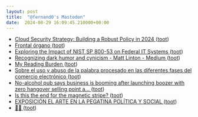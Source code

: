 ```yaml
---
layout: post
title:  "@fernand0's Mastodon"
date:  2024-08-29 16:09:45.210000+00:00
---
```

*  [Cloud Security Strategy: Building a Robust Policy in 2024 ](https://www.esecurityplanet.com/cloud/cloud-security-strategy) ([toot](https://mastodon.social/@fernand0/113046178051145217))
*  [Frontal órgano ](https://www.flickr.com/photos/fernand0/53933076014) ([toot](https://mastodon.social/@fernand0/113045998265917247))
*  [Exploring the Impact of NIST SP 800-53 on Federal IT Systems ](https://www.tripwire.com/state-of-security/exploring-impact-nist-sp-800-53-federal-it-system) ([toot](https://mastodon.social/@fernand0/113045931397582067))
*  [Recognizing dark humor and cynicism - Matt Linton - Medium ](https://medium.com/@matt_97344/recognizing-dark-humor-and-cynicism-a8a09e1dc74) ([toot](https://mastodon.social/@fernand0/113045809296428057))
*  [My Reading Burden ](https://scottaaronson.blog/?p=821) ([toot](https://mastodon.social/@fernand0/113045520388147674))
*  [Sobre el uso y abuso de la palabra procesado en las diferentes fases del comercio electrónico ](https://mastodon.social/@fernand0/113045329374445040) ([toot](https://mastodon.social/@fernand0/113045329374445040))
*  [No-alcohol pub says business is booming after launching boozer with zero hangover selling point a... ](https://www.dailymail.co.uk/news/article-13742457/No-alcohol-pub-business-booming-year-ago.htm) ([toot](https://mastodon.social/@fernand0/113045237651688109))
*  [Is this the end for the magnetic stripe? ](https://www.bbc.com/news/articles/c51yd4j4lnv) ([toot](https://mastodon.social/@fernand0/113045004984782756))
*  [EXPOSICIÓN EL ARTE EN LA PEGATINA POLÍTICA Y SOCIAL ](http://centroderecuperaciondepegatinas.blogspot.com/2024/08/exposicion-el-arte-en-la-pegatina.htm) ([toot](https://mastodon.social/@fernand0/113044831139932725))
*  [🎉🎉 ](https://mastodon.social/@fernand0/113041320679938666) ([toot](https://mastodon.social/@fernand0/113041320679938666))

